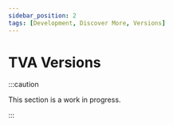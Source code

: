 ```yaml
---
sidebar_position: 2
tags: [Development, Discover More, Versions]
---
```


# TVA Versions

:::caution

This section is a work in progress.

:::
